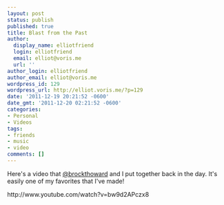 ```yaml
---
layout: post
status: publish
published: true
title: Blast from the Past
author:
  display_name: elliotfriend
  login: elliotfriend
  email: elliot@voris.me
  url: ''
author_login: elliotfriend
author_email: elliot@voris.me
wordpress_id: 129
wordpress_url: http://elliot.voris.me/?p=129
date: '2011-12-19 20:21:52 -0600'
date_gmt: '2011-12-20 02:21:52 -0600'
categories:
- Personal
- Videos
tags:
- friends
- music
- video
comments: []
---
```

<p>Here's a video that <a href="http://twitter.com/brockthoward">@brockthoward</a> and I put together back in the day. It's easily one of my favorites that I've made!</p>
<p>http://www.youtube.com/watch?v=bw9d2APczx8</p>
